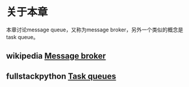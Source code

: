 # 关于本章

本章讨论message queue，又称为message broker，另外一个类似的概念是task queue。



## wikipedia [Message broker](https://en.wikipedia.org/wiki/Message_broker)







## fullstackpython [Task queues](https://www.fullstackpython.com/task-queues.html)